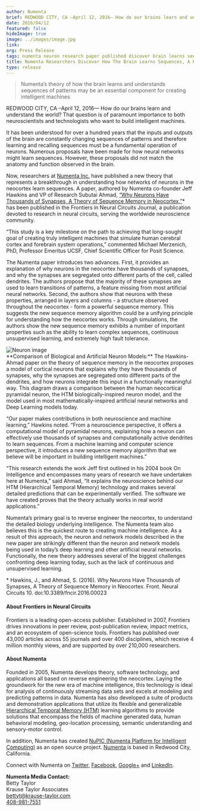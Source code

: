 ```yaml
---
author: Numenta
brief: REDWOOD CITY, CA –April 12, 2016— How do our brains learn and understand the world? That question is of paramount importance to both neuroscientists and technologists who want to build intelligent machines.
date: 2016/04/12
featured: false
hideImage: true
image: ../images/image.jpg
link:
org: Press Release
tags: numenta neuron research paper published discover brain learns sequences key machine intelligence systems pattern theory
title: Numenta Researchers Discover How The Brain Learns Sequences, A Key to Intelligent Systems
type: release
---
```


> Numenta’s theory of how the brain learns and understands sequences of patterns
> may be an essential component for creating intelligent machines

REDWOOD CITY, CA –April 12, 2016— How do our brains learn and understand the
world? That question is of paramount importance to both neuroscientists and
technologists who want to build intelligent machines.

It has been understood for over a hundred years that the inputs and outputs of
the brain are constantly changing sequences of patterns and therefore learning
and recalling sequences must be a fundamental operation of neurons. Numerous
proposals have been made for how neural networks might learn sequences. However,
these proposals did not match the anatomy and function observed in the brain.

Now, researchers at [Numenta Inc.](/) have published a new theory that
represents a breakthrough in understanding how networks of neurons in the
neocortex learn sequences. A paper, authored by Numenta co-founder Jeff Hawkins
and VP of Research Subutai Ahmad, [“Why Neurons Have Thousands of Synapses, A
Theory of Sequence Memory in Neocortex,”](http://journal.frontiersin.org/article/10.3389/fncir.2016.00023/full)*
has been published in the Frontiers in Neural Circuits Journal, a publication
devoted to research in neural circuits, serving the worldwide neuroscience
community.  

“This study is a key milestone on the path to achieving that long-sought goal of
creating truly intelligent machines that simulate human cerebral cortex and
forebrain system operations,” commented Michael Merzenich, PhD, Professor
Emeritus UCSF, Chief Scientific Officer for Posit Science.

The Numenta paper introduces two advances. First, it provides an explanation of
why neurons in the neocortex have thousands of synapses, and why the synapses
are segregated onto different parts of the cell, called dendrites. The authors
propose that the majority of these synapses are used to learn transitions of
patterns, a feature missing from most artificial neural networks. Second, the
authors show that neurons with these properties, arranged in layers and
columns - a structure observed throughout the neocortex - form a powerful
sequence memory. This suggests the new sequence memory algorithm could be a
unifying principle for understanding how the neocortex works. Through
simulations, the authors show the new sequence memory exhibits a number of
important properties such as the ability to learn complex sequences, continuous
unsupervised learning, and extremely high fault tolerance.

<img src="/assets/img/pages/press/2016-04-12/image.jpg" class="center-block img-responsive media-border" alt="Neuron image" />
<div class="caption">
  **Comparison of Biological and Artificial Neuron Models:**
  The Hawkins-Ahmad paper on the theory of sequence memory in the neocortex
  proposes a model of cortical neurons that explains why they have thousands of
  synapses, why the synapses are segregated onto different parts of the
  dendrites, and how neurons integrate this input in a functionally meaningful
  way. This diagram draws a comparison between the human neocortical pyramidal
  neuron, the HTM biologically-inspired neuron model, and the model used in most
  mathematically-inspired artificial neural networks and Deep Learning models
  today.
</div>

“Our paper makes contributions in both neuroscience and machine learning,”
Hawkins noted. “From a neuroscience perspective, it offers a computational model
of pyramidal neurons, explaining how a neuron can effectively use thousands of
synapses and computationally active dendrites to learn sequences. From a machine
learning and computer science perspective, it introduces a new sequence memory
algorithm that we believe will be important in building intelligent machines.”

“This research extends the work Jeff first outlined in his 2004 book On
Intelligence and encompasses many years of research we have undertaken here at
Numenta,” said Ahmad, “It explains the neuroscience behind our HTM (Hierarchical
Temporal Memory) technology and makes several detailed predictions that can be
experimentally verified. The software we have created proves that the theory
actually works in real world applications.”

Numenta’s primary goal is to reverse engineer the neocortex, to understand the
detailed biology underlying intelligence. The Numenta team also believes this is
the quickest route to creating machine intelligence. As a result of this
approach, the neuron and network models described in the new paper are
strikingly different than the neuron and network models being used in today’s
deep learning and other artificial neural networks. Functionally, the new theory
addresses several of the biggest challenges confronting deep learning today,
such as the lack of continuous and unsupervised learning.

<div class="caption">
  * Hawkins, J., and Ahmad, S. (2016). Why Neurons Have Thousands of Synapses, A
  Theory of Sequence Memory in Neocortex. Front. Neural Circuits 10.
  doi:10.3389/fncir.2016.00023
</div>

#### About Frontiers in Neural Circuits

Frontiers is a leading open-access publisher. Established in 2007, Frontiers
drives innovations in peer review, post-publication review, impact metrics, and
an ecosystem of open-science tools. Frontiers has published over 43,000 articles
across 55 journals and over 400 disciplines, which receive 4 million monthly
views, and are supported by over 210,000 researchers.

#### About Numenta

Founded in 2005, Numenta develops theory, software technology, and applications
all based on reverse engineering the neocortex. Laying the groundwork for the
new era of machine intelligence, this technology is ideal for analysis of
continuously streaming data sets and excels at modeling and predicting patterns
in data. Numenta has also developed a suite of products and demonstration
applications that utilize its flexible and generalizable
[Hierarchical Temporal Memory (HTM)](/#technology) learning algorithms to
provide solutions that encompass the fields of machine generated data, human
behavioral modeling, geo-location processing, semantic understanding and
sensory-motor control.

In addition, Numenta has created
[NuPIC (Numenta Platform for Intelligent Computing)](http://numenta.org)
as an open source project. [Numenta](/) is based in Redwood City, California.

Connect with Numenta on <t render="hbs">
  [Twitter]({{site.paths.social.twitter}}),
  [Facebook]({{site.paths.social.facebook}}),
  [Google+]({{site.paths.social.googleplus}}) and
  [LinkedIn]({{site.paths.social.linkedin}}).
</t>

**Numenta Media Contact:** <br/>
Betty Taylor <br/>
Krause Taylor Associates <br/>
[bettyt@krause-taylor.com](mailto:bettyt@krause-taylor.com) <br/>
[408-981-7551](tel:+1-408-981-7551)
